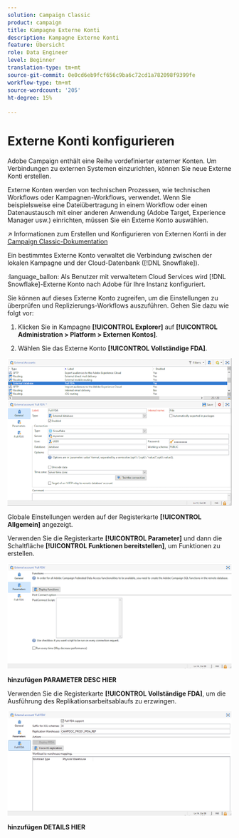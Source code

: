 ```yaml
---
solution: Campaign Classic
product: campaign
title: Kampagne Externe Konti
description: Kampagne Externe Konti
feature: Übersicht
role: Data Engineer
level: Beginner
translation-type: tm+mt
source-git-commit: 0e0cd6eb9fcf656c9ba6c72cd1a782098f9399fe
workflow-type: tm+mt
source-wordcount: '205'
ht-degree: 15%

---
```


# Externe Konti konfigurieren

Adobe Campaign enthält eine Reihe vordefinierter externer Konten. Um Verbindungen zu externen Systemen einzurichten, können Sie neue Externe Konti erstellen.

Externe Konten werden von technischen Prozessen, wie technischen Workflows oder Kampagnen-Workflows, verwendet. Wenn Sie beispielsweise eine Dateiübertragung in einem Workflow oder einen Datenaustausch mit einer anderen Anwendung (Adobe Target, Experience Manager usw.) einrichten, müssen Sie ein Externe Konto auswählen.

:arrow_upper_right: Informationen zum Erstellen und Konfigurieren von Externen Konti in der [Campaign Classic-Dokumentation](https://experienceleague.adobe.com/docs/campaign-classic/using/installing-campaign-classic/accessing-external-database/external-accounts.html)

Ein bestimmtes Externe Konto verwaltet die Verbindung zwischen der lokalen Kampagne und der Cloud-Datenbank ([!DNL Snowflake]).

:language_ballon: Als Benutzer mit verwaltetem Cloud Services wird [!DNL Snowflake]-Externe Konto nach Adobe für Ihre Instanz konfiguriert.

Sie können auf dieses Externe Konto zugreifen, um die Einstellungen zu überprüfen und Replizierungs-Workflows auszuführen. Gehen Sie dazu wie folgt vor:

1. Klicken Sie in Kampagne **[!UICONTROL Explorer]** auf **[!UICONTROL Administration > Platform > Externen Kontos]**.

1. Wählen Sie das Externe Konto **[!UICONTROL Vollständige FDA]**.

![](assets/snowflake-ext-account.png)

Globale Einstellungen werden auf der Registerkarte **[!UICONTROL Allgemein]** angezeigt.

Verwenden Sie die Registerkarte **[!UICONTROL Parameter]** und dann die Schaltfläche **[!UICONTROL Funktionen bereitstellen]**, um Funktionen zu erstellen.

![](assets/snowflake-parameters.png)

**hinzufügen PARAMETER DESC HIER**

Verwenden Sie die Registerkarte **[!UICONTROL Vollständige FDA]**, um die Ausführung des Replikationsarbeitsablaufs zu erzwingen.

![](assets/snowflake-full-fda.png)

**hinzufügen DETAILS HIER**

